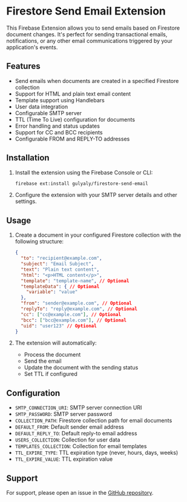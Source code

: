 # Firestore Send Email Extension

This Firebase Extension allows you to send emails based on Firestore document changes. It's perfect for sending transactional emails, notifications, or any other email communications triggered by your application's events.

## Features

- Send emails when documents are created in a specified Firestore collection
- Support for HTML and plain text email content
- Template support using Handlebars
- User data integration
- Configurable SMTP server
- TTL (Time To Live) configuration for documents
- Error handling and status updates
- Support for CC and BCC recipients
- Configurable FROM and REPLY-TO addresses

## Installation

1. Install the extension using the Firebase Console or CLI:
   ```bash
   firebase ext:install gulyaly/firestore-send-email
   ```

2. Configure the extension with your SMTP server details and other settings.

## Usage

1. Create a document in your configured Firestore collection with the following structure:
   ```json
   {
     "to": "recipient@example.com",
     "subject": "Email Subject",
     "text": "Plain text content",
     "html": "<p>HTML content</p>",
     "template": "template-name", // Optional
     "templateData": { // Optional
       "variable": "value"
     },
     "from": "sender@example.com", // Optional
     "replyTo": "reply@example.com", // Optional
     "cc": ["cc@example.com"], // Optional
     "bcc": ["bcc@example.com"], // Optional
     "uid": "user123" // Optional
   }
   ```

2. The extension will automatically:
   - Process the document
   - Send the email
   - Update the document with the sending status
   - Set TTL if configured

## Configuration

- `SMTP_CONNECTION_URI`: SMTP server connection URI
- `SMTP_PASSWORD`: SMTP server password
- `COLLECTION_PATH`: Firestore collection path for email documents
- `DEFAULT_FROM`: Default sender email address
- `DEFAULT_REPLY_TO`: Default reply-to email address
- `USERS_COLLECTION`: Collection for user data
- `TEMPLATES_COLLECTION`: Collection for email templates
- `TTL_EXPIRE_TYPE`: TTL expiration type (never, hours, days, weeks)
- `TTL_EXPIRE_VALUE`: TTL expiration value

## Support

For support, please open an issue in the [GitHub repository](https://github.com/bycharyyev/firestore-send-email). 